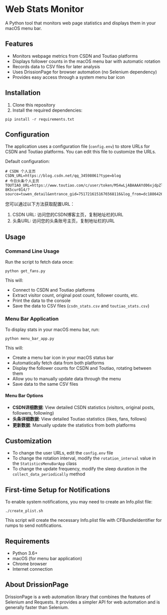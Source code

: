 # Web Stats Monitor

A Python tool that monitors web page statistics and displays them in your macOS menu bar.

## Features

- Monitors webpage metrics from CSDN and Toutiao platforms
- Displays follower counts in the macOS menu bar with automatic rotation
- Records data to CSV files for later analysis
- Uses DrissionPage for browser automation (no Selenium dependency)
- Provides easy access through a system menu bar icon

## Installation

1. Clone this repository
2. Install the required dependencies:

```
pip install -r requirements.txt
```

## Configuration

The application uses a configuration file (`config.env`) to store URLs for CSDN and Toutiao platforms. You can edit this file to customize the URLs.

Default configuration:
```
# CSDN 个人主页
CSDN_URL=https://blog.csdn.net/qq_34598061?type=blog
# 今日头条个人主页
TOUTIAO_URL=https://www.toutiao.com/c/user/token/MS4wLjABAAAAYd06xjdpZljEG3tiHeqEreoftdwWiWgqy-8K5cur014/?source=tuwen_detail&entrance_gid=7517216151676568116&log_from=dc1886426211a8_1750259763904 
```

您可以通过以下方法获取配置URL：
1. CSDN URL: 访问您的CSDN博客主页，复制地址栏的URL
2. 头条URL: 访问您的头条账号主页，复制地址栏的URL

## Usage

### Command Line Usage

Run the script to fetch data once:

```
python get_fans.py
```

This will:
- Connect to CSDN and Toutiao platforms
- Extract visitor count, original post count, follower counts, etc.
- Print the data to the console
- Save the data to CSV files (`csdn_stats.csv` and `toutiao_stats.csv`)

### Menu Bar Application

To display stats in your macOS menu bar, run:

```
python menu_bar_app.py
```

This will:
- Create a menu bar icon in your macOS status bar
- Automatically fetch data from both platforms
- Display the follower counts for CSDN and Toutiao, rotating between them
- Allow you to manually update data through the menu
- Save data to the same CSV files

#### Menu Bar Options

- **CSDN详细数据**: View detailed CSDN statistics (visitors, original posts, followers, following)
- **头条详细数据**: View detailed Toutiao statistics (likes, fans, follows)
- **更新数据**: Manually update the statistics from both platforms

## Customization

- To change the user URLs, edit the `config.env` file
- To change the rotation interval, modify the `rotation_interval` value in the `StatisticsMenuBarApp` class
- To change the update frequency, modify the sleep duration in the `collect_data_periodically` method

## First-time Setup for Notifications

To enable system notifications, you may need to create an Info.plist file:

```
./create_plist.sh
```

This script will create the necessary Info.plist file with CFBundleIdentifier for rumps to send notifications.

## Requirements

- Python 3.6+
- macOS (for menu bar application)
- Chrome browser
- Internet connection

## About DrissionPage

DrissionPage is a web automation library that combines the features of Selenium and Requests. It provides a simpler API for web automation and is generally faster than Selenium. 